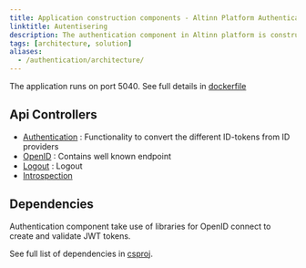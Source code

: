 ```yaml
---
title: Application construction components - Altinn Platform Authentication
linktitle: Autentisering
description: The authentication component in Altinn platform is constructed as an asp.net core web API application deployed as a docker container to a Kubernetes cluster.
tags: [architecture, solution]
aliases:
  - /authentication/architecture/
---
```


The application runs on port 5040.
See full details in [dockerfile](https://github.com/Altinn/altinn-authentication/blob/main/Dockerfile)

## Api Controllers

- [Authentication](https://github.com/Altinn/altinn-authentication/blob/main/src/Authentication/Controllers/AuthenticationController.cs) : Functionality to convert the different ID-tokens from ID providers
- [OpenID](https://github.com/Altinn/altinn-authentication/blob/main/src/Authentication/Controllers/OpenIdController.cs) : Contains well known endpoint
- [Logout](https://github.com/Altinn/altinn-authentication/blob/main/src/Authentication/Controllers/LogoutController.cs) : Logout
- [Introspection](https://github.com/Altinn/altinn-authentication/blob/main/src/Authentication/Controllers/IntrospectionController.cs)

## Dependencies

Authentication component take use of libraries for OpenID connect to create and validate JWT tokens.

See full list of dependencies in
[csproj](https://github.com/Altinn/altinn-authentication/blob/main/src/Authentication/Altinn.Platform.Authentication.csproj).
